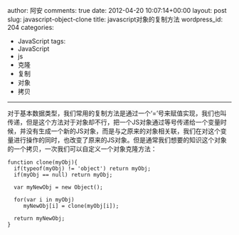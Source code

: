 author: 阿安
comments: true
date: 2012-04-20 10:07:14+00:00
layout: post
slug: javascript-object-clone
title: javascript对象的复制方法
wordpress_id: 204
categories:
- JavaScript
tags:
- JavaScript
- js
- 克隆
- 复制
- 对象
- 拷贝
---

对于基本数据类型，我们常用的复制方法是通过一个‘=’号来赋值实现，我们也叫传递，但是这个方法对于对象却不行，把一个JS对象通过等号传递给一个变量时候，并没有生成一个新的JS对象，而是与之原来的对象相关联，我们在对这个变量进行操作的同时，也改变了原来的JS对象。但是通常我们想要的知识这个对象的一个拷贝，一次我们可以自定义一个对象克隆方法：

    
    
    function clone(myObj){
      if(typeof(myObj) != 'object') return myObj;
      if(myObj == null) return myObj;
      
      var myNewObj = new Object();
      
      for(var i in myObj)
         myNewObj[i] = clone(myObj[i]);
      
      return myNewObj;
    }
    



